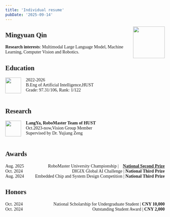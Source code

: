```yaml
---
title: 'Individual resume'
pubDate: '2025-09-14'
---
```


<style>
body {
    font-family: "Times New Roman", Times, serif;
}
</style>
<img src="/og/qmian.png" width="100" align="right" />

## Mingyuan Qin

**Research interests**: Multimodal Large Language Model,  Machine Learning, Computer Vision and Robotics.


## Education

<div align="left">
    <img src="/og/hust.png" width="50" style="float:left; margin-right:15px;" />
    <div style="display:inline-block;">
        2022-2026<br/>
        B.Eng of Artificial Intelligence,HUST<br/>
        Grade: 97.31/106, Rank: 1/122<br/>
        <br/>
</div>

## Research
<div align="left">
    <img src="/og/Langya.jpg" width="50" style="float:left; margin-right:15px;" />
    <div style="display:inline-block;">
        <b>LangYa, RoboMaster Team of  HUST</b><br/>
        Oct.2023-now,Vision Group Member<br/>
        Supervised by Dr. Yujiang Zeng<br/>
        <br/>
</div>

## Awards

<div style="display: flex; justify-content: space-between; align-items: center;">
    <div style="text-align: left;">Aug. 2025</div>
    <div style="text-align: right;">
        RoboMaster University Championship |
        <a href="/awards/robomaster/" target="_blank" style="margin-left: 10px;"><b>National Second Prize</b></a>
    </div>
</div>

<div style="display: flex; justify-content: space-between; align-items: center;">
    <div style="text-align: left;">Oct. 2024</div>
    <div style="text-align: right;">
        DIGIX Global AI Challenge | <b>National Third Prize</b>
    </div>
</div>

<div style="display: flex; justify-content: space-between; align-items: center;">
    <div style="text-align: left;">Aug. 2024</div>
    <div style="text-align: right;">
        Embedded Chip and System Design Competition | <b>National Third Prize</b>
    </div>
</div>

## Honors

<div style="display: flex; justify-content: space-between; align-items: center;">
    <div style="text-align: left;">Oct. 2024</div>
    <div style="text-align: right;">
        National Scholarship for Undergraduate Student | <b>CNY 10,000</b>
    </div>
</div>

<div style="display: flex; justify-content: space-between; align-items: center;">
    <div style="text-align: left;">Oct. 2024</div>
    <div style="text-align: right;">
        Outstanding Student Award | <b>CNY 2,000</b>
    </div>
</div>